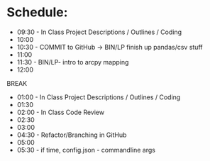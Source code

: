 # Schedule:

* 09:30 - In Class Project Descriptions / Outlines / Coding
* 10:00 
* 10:30 - COMMIT to GitHub -> BIN/LP finish up pandas/csv stuff
* 11:00
* 11:30 - BIN/LP- intro to arcpy mapping
* 12:00 

BREAK

* 01:00 - In Class Project Descriptions / Outlines / Coding
* 01:30
* 02:00 - In Class Code Review
* 02:30
* 03:00
* 04:30 - Refactor/Branching in GitHub
* 05:00
* 05:30 - if time, config.json - commandline args
